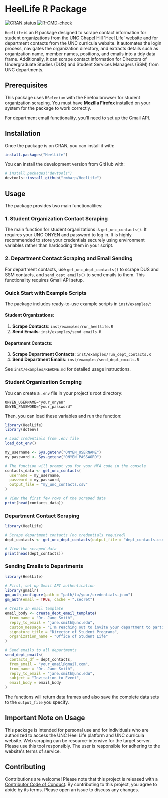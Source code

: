 # HeelLife R Package

<!-- badges: start -->
[![CRAN status](https://www.r-pkg.org/badges/version/HeelLife)](https://CRAN.R-project.org/package=HeelLife)
[![R-CMD-check](https://github.com/rmharp/HeelLife/actions/workflows/R-CMD-check.yaml/badge.svg)](https://github.com/rmharp/HeelLife/actions/workflows/R-CMD-check.yaml)
<!-- badges: end -->

`HeelLife` is an R package designed to scrape contact information for student organizations from the UNC Chapel Hill 'Heel Life' website and for department contacts from the UNC curricula website. It automates the login process, navigates the organization directory, and extracts details such as organization name, member names, positions, and emails into a tidy data frame. Additionally, it can scrape contact information for Directors of Undergraduate Studies (DUS) and Student Services Managers (SSM) from UNC departments.

## Prerequisites

This package uses `RSelenium` with the Firefox browser for student organization scraping. You must have **Mozilla Firefox** installed on your system for the package to work correctly.

For department email functionality, you'll need to set up the Gmail API.

## Installation

Once the package is on CRAN, you can install it with:

```r
install.packages("HeelLife")
```

You can install the development version from GitHub with:

```r
# install.packages("devtools")
devtools::install_github("rmharp/HeelLife")
```

## Usage

The package provides two main functionalities:

### 1. Student Organization Contact Scraping

The main function for student organizations is `get_unc_contacts()`. It requires your UNC ONYEN and password to log in. It is highly recommended to store your credentials securely using environment variables rather than hardcoding them in your script.

### 2. Department Contact Scraping and Email Sending

For department contacts, use `get_unc_dept_contacts()` to scrape DUS and SSM contacts, and `send_dept_emails()` to send emails to them. This functionality requires Gmail API setup.

### Quick Start with Example Scripts

The package includes ready-to-use example scripts in `inst/examples/`:

#### Student Organizations:
1. **Scrape Contacts**: `inst/examples/run_heellife.R`
2. **Send Emails**: `inst/examples/send_emails.R`

#### Department Contacts:
3. **Scrape Department Contacts**: `inst/examples/run_dept_contacts.R`
4. **Send Department Emails**: `inst/examples/send_dept_emails.R`

See `inst/examples/README.md` for detailed usage instructions.

### Student Organization Scraping

You can create a `.env` file in your project's root directory:

```
ONYEN_USERNAME="your_onyen"
ONYEN_PASSWORD="your_password"
```

Then, you can load these variables and run the function:

```r
library(HeelLife)
library(dotenv)

# Load credentials from .env file
load_dot_env()

my_username <- Sys.getenv("ONYEN_USERNAME")
my_password <- Sys.getenv("ONYEN_PASSWORD")

# The function will prompt you for your MFA code in the console
contacts_data <- get_unc_contacts(
  username = my_username,
  password = my_password,
  output_file = "my_unc_contacts.csv"
)

# View the first few rows of the scraped data
print(head(contacts_data))
```

### Department Contact Scraping

```r
library(HeelLife)

# Scrape department contacts (no credentials required)
dept_contacts <- get_unc_dept_contacts(output_file = "dept_contacts.csv")

# View the scraped data
print(head(dept_contacts))
```

### Sending Emails to Departments

```r
library(HeelLife)

# First, set up Gmail API authentication
library(gmailr)
gm_auth_configure(path = "path/to/your/credentials.json")
gm_auth(email = TRUE, cache = ".secret")

# Create an email template
email_body <- create_dept_email_template(
  from_name = "Dr. Jane Smith",
  reply_to_email = "jane.smith@unc.edu",
  custom_message = "I'm reaching out to invite your department to participate in our upcoming event.",
  signature_title = "Director of Student Programs",
  organization_name = "Office of Student Life"
)

# Send emails to all departments
send_dept_emails(
  contacts_df = dept_contacts,
  from_email = "your_email@gmail.com",
  from_name = "Dr. Jane Smith",
  reply_to_email = "jane.smith@unc.edu",
  subject = "Invitation to Event",
  email_body = email_body
)
```

The functions will return data frames and also save the complete data sets to the `output_file` you specify.

## Important Note on Usage

This package is intended for personal use and for individuals who are authorized to access the UNC Heel Life platform and UNC curricula website. Web scraping can be resource-intensive for the target server. Please use this tool responsibly. The user is responsible for adhering to the website's terms of service.

## Contributing

Contributions are welcome! Please note that this project is released with a [Contributor Code of Conduct](https://www.contributor-covenant.org/version/2/1/code_of_conduct/code_of_conduct.md). By contributing to this project, you agree to abide by its terms. Please open an issue to discuss any changes.
